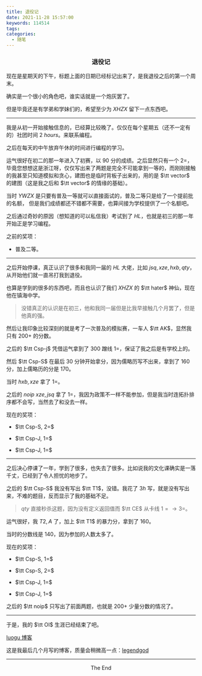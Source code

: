 ```yaml
---
title: 退役记
date: 2021-11-28 15:57:00
keywords: 114514
tags:
categories:
  - 随笔
---
```


<h3><center>退役记</center></h3>

现在是星期天的下午，标题上面的日期已经标记出来了，是我退役之后的第一个周末。

确实是一个很小的角色吧，谁实话就是一个炮灰罢了。

但是毕竟还是有学弟和学妹们的，希望至少为 $XHZX$ 留下一点东西吧。

---

我是从初一开始接触信息的，已经算比较晚了。仅仅在每个星期五（还不一定有的）社团时间 $2\ hours$。来联系编程。

之后在每天的中午放弃午休的时间进行编程的学习。

运气很好在初二的那一年进入了初赛，以 $90$ 分的成绩。之后显然只有一个 $2=$，毕竟您想想这是浙江呀，仅仅写出来了两题是完全不可能拿到一等的，而刚刚接触的我甚至只知道模拟和贪心，建图也是临时背板子出来的，用的是 $\tt vector$ 的建图（这是我之后和 $\tt vector$ 的情缘的基础）。

当时 $YWZX$ 是只要有普及一等就可以直接面试的，普及二等只是给了一个提前批的名额， 但是我们成绩都还不错都不需要，也算间接为学校提供了一个名额吧。

之后通过奇妙的原因（想知道的可以私信我）考试到了 $HL$，也就是初三的那一年开始正是学习编程。

之前的奖项：

- 普及二等。

----

之后开始停课，真正认识了很多和我同一届的 $HL$ 大佬，比如 $jsq, xze, hxb, qty$，从开始他们就一直吊打我到退役。

也算是学到的很多的东西吧，而且也认识了我们 $XHZX$ 的 $\tt hater$ 神仙，现在他在镇海中学。

> 没错真正的认识是在初三，他和我同一届但是比我早接触几个月罢了，但是他真的强。

然后让我印象比较深刻的就是考了一次普及的模拟赛，一车人 $\tt AK$，显然我只有 $200+$ 的分数。

之后的 $\tt Csp-j$ 凭借运气拿到了 $300$ 蹭线 $1=$，保证了我之后是有学校上的。

然后 $\tt Csp-S$ 在最后 $30$ 分钟开始拿分，因为儒略历写不出来，拿到了 $160$ 分，加上儒略历的分是 $170$。

当时 $hxb, xze$ 拿了 $1=$。

之后的 $noip$ $xze, jsq$ 拿了 $1=$，我因为政策不一样不能参加，但是我当时连拓扑排序都不会写，当然去了和没去一样。

现在的奖项：

- $\tt Csp-S, 2=$
- $\tt Csp-J, 1=$

- $\tt Csp-J, 1=$

---

之后决心停课了一年，学到了很多，也失去了很多。比如说我的文化课确实是一落千丈，已经到了令人担忧的地步了。

之后的 $\tt Csp-S$ 我没有写出 $\tt T1$，没错。我花了 $3h$ 写，就是没有写出来，不难的题目，反而显示了我的基础不足。

>  $qty$ 直接秒杀这题，因为没有定义返回值而 $\tt CE$ 从卡线 $1= \to 3=$。

运气很好，我 $T2, A$ 了，加上 $\tt T1$ 的暴力分，拿到了 $160$。

当时的分数线是 $140$，因为参加的人数太多了。

现在的奖项：

- $\tt Csp-S, 1=$

- $\tt Csp-S, 2=$
- $\tt Csp-J, 1=$

- $\tt Csp-J, 1=$

之后的 $\tt noip$ 只写出了前面两题，也就是 $200+$ 少量分数的情况了。

----

于是，我的 $\tt OI$ 生涯已经结束了吧。

[luogu 博客](https://www.luogu.com.cn/blog/legendgod/#)

这是我最后几个月写的博客，质量会稍微高一点：[legendgod](https://legendgod.ml/)

----

<center>The End</center>

